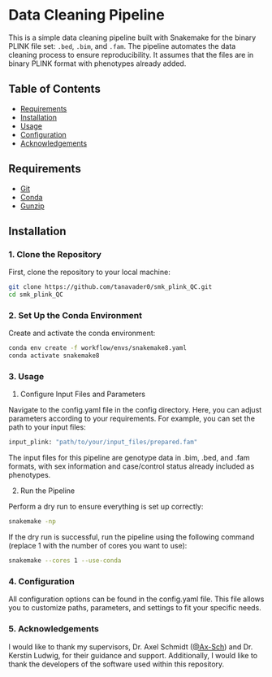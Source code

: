 # Data Cleaning Pipeline

This is a simple data cleaning pipeline built with Snakemake for the binary PLINK file set: `.bed`, `.bim`, and `.fam`. The pipeline automates the data cleaning process to ensure reproducibility. It assumes that the files are in binary PLINK format with phenotypes already added.

## Table of Contents

- [Requirements](#requirements)
- [Installation](#installation)
- [Usage](#usage)
- [Configuration](#configuration)
- [Acknowledgements](#acknowledgements)

## Requirements

- [Git](https://git-scm.com/)
- [Conda](https://docs.conda.io/projects/conda/en/latest/user-guide/install/index.html)
- [Gunzip](https://www.gnu.org/software/gzip/)

## Installation

### 1. Clone the Repository

First, clone the repository to your local machine:

```sh
git clone https://github.com/tanavader0/smk_plink_QC.git
cd smk_plink_QC
```

### 2.  Set Up the Conda Environment

Create and activate the conda environment:
```sh
conda env create -f workflow/envs/snakemake8.yaml
conda activate snakemake8
```

### 3. Usage
1. Configure Input Files and Parameters

Navigate to the config.yaml file in the config directory. Here, you can adjust parameters according to your requirements. For example, you can set the path to your input files:
```sh
input_plink: "path/to/your/input_files/prepared.fam"
```
The input files for this pipeline are genotype data in .bim, .bed, and .fam formats, with sex information and case/control status already included as phenotypes.

2. Run the Pipeline

Perform a dry run to ensure everything is set up correctly:
```sh
snakemake -np
```
If the dry run is successful, run the pipeline using the following command (replace 1 with the number of cores you want to use):
```sh
snakemake --cores 1 --use-conda
```

### 4. Configuration
All configuration options can be found in the config.yaml file. This file allows you to customize paths, parameters, and settings to fit your specific needs.

### 5. Acknowledgements
I would like to thank my supervisors, Dr. Axel Schmidt ([@Ax-Sch](https://github.com/Ax-Sch)) and Dr. Kerstin Ludwig, for their guidance and support. Additionally, I would like to thank the developers of the software used within this repository.
